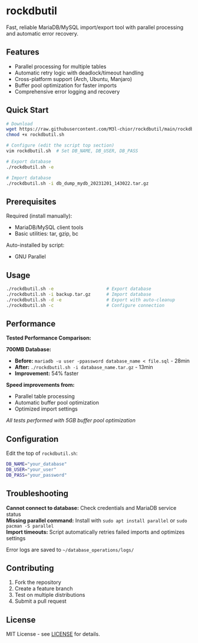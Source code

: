 # rockdbutil

Fast, reliable MariaDB/MySQL import/export tool with parallel processing and automatic error recovery.

## Features

- Parallel processing for multiple tables
- Automatic retry logic with deadlock/timeout handling  
- Cross-platform support (Arch, Ubuntu, Manjaro)
- Buffer pool optimization for faster imports
- Comprehensive error logging and recovery

## Quick Start

```bash
# Download
wget https://raw.githubusercontent.com/M3l-chior/rockdbutil/main/rockdbutil.sh
chmod +x rockdbutil.sh

# Configure (edit the script top section)
vim rockdbutil.sh  # Set DB_NAME, DB_USER, DB_PASS

# Export database
./rockdbutil.sh -e

# Import database  
./rockdbutil.sh -i db_dump_mydb_20231201_143022.tar.gz
```

## Prerequisites

Required (install manually):
- MariaDB/MySQL client tools
- Basic utilities: tar, gzip, bc

Auto-installed by script:
- GNU Parallel

## Usage

```bash
./rockdbutil.sh -e                    # Export database
./rockdbutil.sh -i backup.tar.gz      # Import database
./rockdbutil.sh -d -e                 # Export with auto-cleanup
./rockdbutil.sh -c                    # Configure connection
```

## Performance

**Tested Performance Comparison:**

**700MB Database:**
- **Before:** `mariadb -u user -ppassword database_name < file.sql` - 28min
- **After:** `./rockdbutil.sh -i database_name.tar.gz` - 13min
- **Improvement:** 54% faster

**Speed improvements from:**
- Parallel table processing
- Automatic buffer pool optimization
- Optimized import settings

*All tests performed with 5GB buffer pool optimization*

## Configuration

Edit the top of `rockdbutil.sh`:

```bash
DB_NAME="your_database"
DB_USER="your_user" 
DB_PASS="your_password"
```

## Troubleshooting

**Cannot connect to database:** Check credentials and MariaDB service status  
**Missing parallel command:** Install with `sudo apt install parallel` or `sudo pacman -S parallel`  
**Import timeouts:** Script automatically retries failed imports and optimizes settings

Error logs are saved to `~/database_operations/logs/`

## Contributing

1. Fork the repository
2. Create a feature branch
3. Test on multiple distributions  
4. Submit a pull request

## License

MIT License - see [LICENSE](LICENSE) for details.
